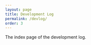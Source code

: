 ```yaml
---
layout: page
title: Development Log
permalink: /devlog/
order: 3
---
```


The index page of the development log.
